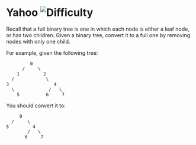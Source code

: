 # Yahoo ![Difficulty](https://img.shields.io/badge/-MEDIUM-yellow)
	
Recall that a full binary tree is one in which each node is either a leaf node, or has two children. Given a binary tree, convert it to a full one by removing nodes with only one child.
	
For example, given the following tree:
	
```
         0
      /     \
    1         2
  /            \
3                 4
  \             /   \
    5          6     7
```
	
You should convert it to:
	
```
     0
  /     \
5         4
        /   \
       6     7
```
	
